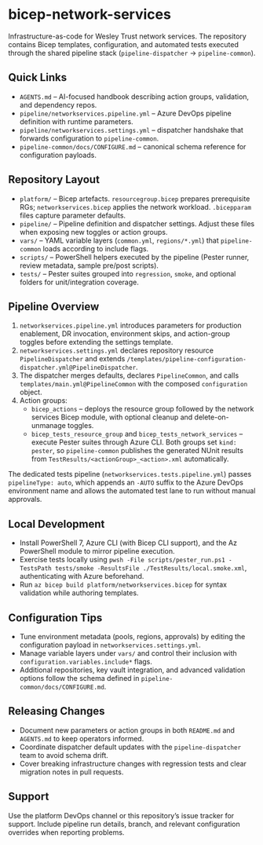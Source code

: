 # bicep-network-services

Infrastructure-as-code for Wesley Trust network services. The repository contains Bicep templates, configuration, and automated tests executed through the shared pipeline stack (`pipeline-dispatcher` -> `pipeline-common`).

## Quick Links
- `AGENTS.md` – AI-focused handbook describing action groups, validation, and dependency repos.
- `pipeline/networkservices.pipeline.yml` – Azure DevOps pipeline definition with runtime parameters.
- `pipeline/networkservices.settings.yml` – dispatcher handshake that forwards configuration to `pipeline-common`.
- `pipeline-common/docs/CONFIGURE.md` – canonical schema reference for configuration payloads.

## Repository Layout
- `platform/` – Bicep artefacts. `resourcegroup.bicep` prepares prerequisite RGs; `networkservices.bicep` applies the network workload. `.bicepparam` files capture parameter defaults.
- `pipeline/` – Pipeline definition and dispatcher settings. Adjust these files when exposing new toggles or action groups.
- `vars/` – YAML variable layers (`common.yml`, `regions/*.yml`) that `pipeline-common` loads according to include flags.
- `scripts/` – PowerShell helpers executed by the pipeline (Pester runner, review metadata, sample pre/post scripts).
- `tests/` – Pester suites grouped into `regression`, `smoke`, and optional folders for unit/integration coverage.

## Pipeline Overview
1. `networkservices.pipeline.yml` introduces parameters for production enablement, DR invocation, environment skips, and action-group toggles before extending the settings template.
2. `networkservices.settings.yml` declares repository resource `PipelineDispatcher` and extends `/templates/pipeline-configuration-dispatcher.yml@PipelineDispatcher`.
3. The dispatcher merges defaults, declares `PipelineCommon`, and calls `templates/main.yml@PipelineCommon` with the composed `configuration` object.
4. Action groups:
   - `bicep_actions` – deploys the resource group followed by the network services Bicep module, with optional cleanup and delete-on-unmanage toggles.
   - `bicep_tests_resource_group` and `bicep_tests_network_services` – execute Pester suites through Azure CLI. Both groups set `kind: pester`, so `pipeline-common` publishes the generated NUnit results from `TestResults/<actionGroup>_<action>.xml` automatically.

The dedicated tests pipeline (`networkservices.tests.pipeline.yml`) passes `pipelineType: auto`, which appends an `-AUTO` suffix to the Azure DevOps environment name and allows the automated test lane to run without manual approvals.

## Local Development
- Install PowerShell 7, Azure CLI (with Bicep CLI support), and the Az PowerShell module to mirror pipeline execution.
- Exercise tests locally using `pwsh -File scripts/pester_run.ps1 -TestsPath tests/smoke -ResultsFile ./TestResults/local.smoke.xml`, authenticating with Azure beforehand.
- Run `az bicep build platform/networkservices.bicep` for syntax validation while authoring templates.

## Configuration Tips
- Tune environment metadata (pools, regions, approvals) by editing the configuration payload in `networkservices.settings.yml`.
- Manage variable layers under `vars/` and control their inclusion with `configuration.variables.include*` flags.
- Additional repositories, key vault integration, and advanced validation options follow the schema defined in `pipeline-common/docs/CONFIGURE.md`.

## Releasing Changes
- Document new parameters or action groups in both `README.md` and `AGENTS.md` to keep operators informed.
- Coordinate dispatcher default updates with the `pipeline-dispatcher` team to avoid schema drift.
- Cover breaking infrastructure changes with regression tests and clear migration notes in pull requests.

## Support
Use the platform DevOps channel or this repository’s issue tracker for support. Include pipeline run details, branch, and relevant configuration overrides when reporting problems.
